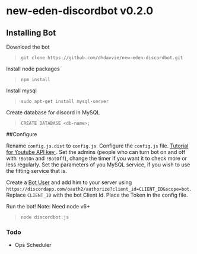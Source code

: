 # new-eden-discordbot v0.2.0

## Installing Bot

Download the bot  
> `git clone https://github.com/dhdavvie/new-eden-discordbot.git`

Install node packages  
> `npm install`

Install mysql
> `sudo apt-get install mysql-server`

Create database for discord in MySQL
> `CREATE DATABASE <db-name>;`

##Configure

Rename `config.js.dist` to `config.js`. Configure the `config.js` file. [Tutorial for Youtube API key ](https://www.youtube.com/watch?v=Im69kzhpR3I). Set the admins (people who can turn bot on and off with `!BotOn` and `!BotOff`), change the timer if you want it to check more or less regularly. Set the parameters of you MySQL service, if you wish to use the fitting service that is.

Create a [Bot User](https://discordapp.com/developers/applications/me#top) and add him to your server using `https://discordapp.com/oauth2/authorize?client_id=CLIENT_ID&scope=bot`. Replace `CLIENT_ID` with the bot Client Id. Place the Token in the config file.


Run the bot! Note: Need node v6+
> `node discordbot.js`

### Todo
- Ops Scheduler
